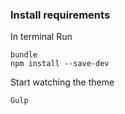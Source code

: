 ### Install requirements ###

In terminal Run
```
bundle
npm install --save-dev
```

Start watching the theme
```
Gulp
```
